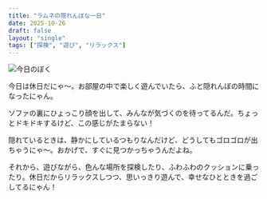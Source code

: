 ```yaml
---
title: "ラムネの隠れんぼな一日"
date: 2025-10-26
draft: false
layout: "single"
tags: ["探検", "遊び", "リラックス"]
---
```


![今日のぼく](/images/cat-2025-10-26T09-44-31.jpg)

今日は休日だにゃ〜。お部屋の中で楽しく遊んでいたら、ふと隠れんぼの時間になったにゃん。

ソファの裏にひょっこり顔を出して、みんなが気づくのを待ってるんだ。ちょっとドキドキするけど、この感じがたまらない！

隠れているときは、静かにしているつもりなんだけど、どうしてもゴロゴロが出ちゃうにゃ〜。おかげで、すぐに見つかっちゃうんだよね。

それから、遊びながら、色んな場所を探検したり、ふわふわのクッションに乗ったり。休日だからリラックスしつつ、思いっきり遊んで、幸せなひとときを過ごしてるにゃん！